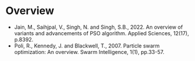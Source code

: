# Overview

* Jain, M., Saihjpal, V., Singh, N. and Singh, S.B., 2022.
  An overview of variants and advancements of PSO algorithm.
  Applied Sciences, 12(17), p.8392.
* Poli, R., Kennedy, J. and Blackwell, T., 2007.
  Particle swarm optimization: An overview.
  Swarm Intelligence, 1(1), pp.33-57.

